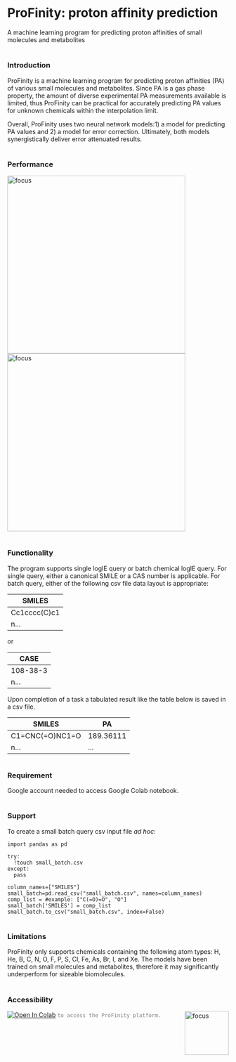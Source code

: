 # ProFinity: proton affinity prediction
A machine learning program for predicting proton affinities of small molecules and metabolites
 
#
### Introduction
ProFinity is a machine learning program for predicting proton affinities (PA) of various small molecules and metabolites. Since PA is a gas phase property, the amount of diverse experimental PA measurements available is limited, thus ProFinity can be practical for accurately predicting PA values for unknown chemicals within the interpolation limit.

Overall, ProFinity uses two neural network models:1) a model for predicting PA values and 2) a model for error correction. Ultimately, both models synergistically deliver error attenuated results. 
<br />

#
### Performance
<img align = "left" width="405" alt="focus" src="https://github.com/user-attachments/assets/1526387d-9520-4fea-9fa9-1bdcbc7d04be">
<img align = "center" width="405" alt="focus" src="https://github.com/user-attachments/assets/59fd4d1f-3ad5-45b1-b07d-f6d785965be6">

#
### Functionality
The program supports single logIE query or batch chemical logIE query. For single query, either a canonical SMILE or a CAS number is applicable. For batch query, either of the following csv file data layout is appropriate:

| SMILES|                              
|-------------|                             
|Cc1cccc(C)c1|                               
|n... |     

or

|CASE|
| ----|
| 108-38-3|
|n...|


Upon completion of a task a tabulated result like the table below is saved in a csv file.

|SMILES| PA|
|-----|----|
|C1=CNC(=O)NC1=O	|189.36111|
|n...|...|


#
### Requirement
Google account needed to access Google Colab notebook.

#
### Support
To create a small batch query csv input file *ad hoc*:
```twig
import pandas as pd

try:
  !touch small_batch.csv
except:
  pass

column_names=["SMILES"]
small_batch=pd.read_csv("small_batch.csv", names=column_names)
comp_list = #example: ["C(=O)=O", "O"]
small_batch['SMILES'] = comp_list
small_batch.to_csv("small_batch.csv", index=False)
```
#
### Limitations
ProFinity only supports chemicals containing the following atom types: H, He, B, C, N, O, F, P, S, Cl, Fe, As, Br, I, and Xe. The models have been trained on small molecules and metabolites, therefore it may significantly underperform for sizeable biomolecules. 

#
### Accessibility
 [<img src="https://colab.research.google.com/assets/colab-badge.svg" alt="Open In Colab">](https://colab.research.google.com/drive/1f-UWLOUJWi44j_hJ0BzzREleH-hZmaCL?usp=sharing) <code style="color : grey">to access the ProFinity platform.</code>
<img align = "right" width="100" alt="focus" src="https://github.com/user-attachments/assets/715704c6-5506-4b0c-9be5-897e5daa5820">

<br />

